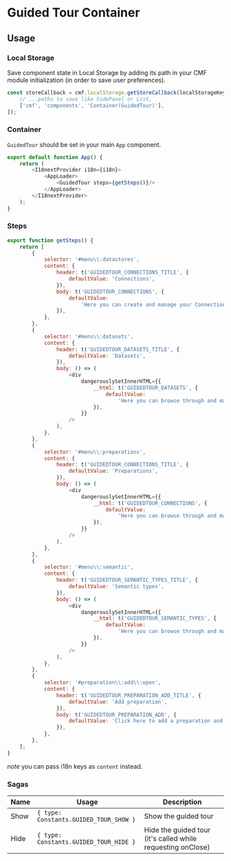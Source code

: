 # Guided Tour Container

## Usage

### Local Storage

Save component state in Local Storage by adding its path in your CMF module initialization (in order to save user preferences).

```javascript
const storeCallback = cmf.localStorage.getStoreCallback(localStorageKey, [
	// ...paths to save like SidePanel or List,
	['cmf', 'components', 'Container(GuidedTour)'],
]);
```

### Container

`GuidedTour` should be set in your main `App` component.

```javascript
export default function App() {
	return (
		<I18nextProvider i18n={i18n}>
			<AppLoader>
				<GuidedTour steps={getSteps()}/>
			</AppLoader>
		</I18nextProvider>
	);
}
```

### Steps

```javascript
export function getSteps() {
	return [
		{
			selector: '#menu\\:datastores',
			content: {
				header: t('GUIDEDTOUR_CONNECTIONS_TITLE', {
					defaultValue: 'Connections',
				}),
				body: t('GUIDEDTOUR_CONNECTIONS', {
					defaultValue:
						'Here you can create and manage your Connections to systems that contain your Datasets, including SaaS applications, cloud storage, data lakes, databases, etc.',
				}),
			},
		},
		{
			selector: '#menu\\:datasets',
			content: {
				header: t('GUIDEDTOUR_DATASETS_TITLE', {
					defaultValue: 'Datasets',
				}),
				body: () => (
					<div
						dangerouslySetInnerHTML={{
							__html: t('GUIDEDTOUR_DATASETS', {
								defaultValue:
									'Here you can browse through and manage the datasets you added.<br>A dataset holds the raw data that can be used as raw material without affecting your original data.',
							}),
						}}
					/>
				),
			},
		},
		{
			selector: '#menu\\:preparations',
			content: {
				header: t('GUIDEDTOUR_CONNECTIONS_TITLE', {
					defaultValue: 'Preparations',
				}),
				body: () => (
					<div
						dangerouslySetInnerHTML={{
							__html: t('GUIDEDTOUR_CONNECTIONS', {
								defaultValue:
									'Here you can browse through and manage the preparations you created.<br>A preparation is the outcome of the different steps applied to cleanse your data.',
							}),
						}}
					/>
				),
			},
		},
		{
			selector: '#menu\\:semantic',
			content: {
				header: t('GUIDEDTOUR_SEMANTIC_TYPES_TITLE', {
					defaultValue: 'Semantic types',
				}),
				body: () => (
					<div
						dangerouslySetInnerHTML={{
							__html: t('GUIDEDTOUR_SEMANTIC_TYPES', {
								defaultValue:
									'Here you can browse through and manage the semantic types.<br>A semantic type defines the kind of information the data represents, and performs discovery and validation of your data.',
							}),
						}}
					/>
				),
			},
		},
		{
			selector: '#preparation\\:add\\:open',
			content: {
				header: t('GUIDEDTOUR_PREPARATION_ADD_TITLE', {
					defaultValue: 'Add preparation',
				}),
				body: t('GUIDEDTOUR_PREPARATION_ADD', {
					defaultValue: 'Click here to add a preparation and start cleansing your data.',
				}),
			},
		},
	];
}
```

_note_ you can pass i18n keys as `content` instead.

### Sagas

| Name | Usage                                  | Description                                                 |
| ---- | -------------------------------------- | ----------------------------------------------------------- |
| Show | `{ type: Constants.GUIDED_TOUR_SHOW }` | Show the guided tour                                        |
| Hide | `{ type: Constants.GUIDED_TOUR_HIDE }` | Hide the guided tour (it's called while requesting onClose) |
